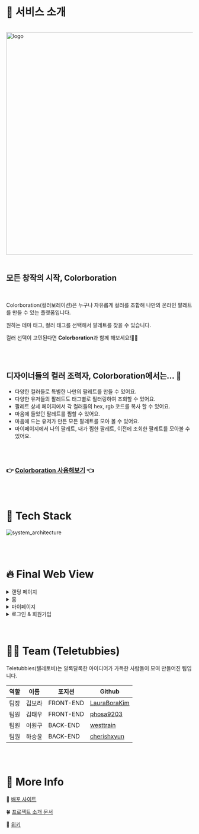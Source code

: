 # 📒 서비스 소개

<br>
<img width="600" alt="logo" src="https://user-images.githubusercontent.com/24685076/141114964-0f6e0eaf-5396-49a0-8395-b8a264e7b51d.png">
<br>
<br>

## 모든 창작의 시작, Colorboration

<br>

Colorboration(컬러보레이션)은 누구나 자유롭게 컬러를 조합해 나만의 온라인 팔레트를 만들 수 있는 플랫폼입니다.

원하는 테마 태그, 컬러 태그를 선택해서 팔레트를 찾을 수 있습니다.

컬러 선택이 고민된다면 **Colorboration**과 함께 해보세요!👩‍🎨

<br>
<br>

## 디자이너들의 컬러 조력자, Colorboration에서는... 🎨

- 다양한 컬러들로 특별한 나만의 팔레트를 만들 수 있어요.
- 다양한 유저들의 팔레트도 태그별로 필터링하여 조회할 수 있어요.
- 팔레트 상세 페이지에서 각 컬러들의 hex, rgb 코드를 복사 할 수 있어요.
- 마음에 들었던 팔레트를 찜할 수 있어요.
- 마음에 드는 유저가 만든 모든 팔레트를 모아 볼 수 있어요.
- 마이페이지에서 나의 팔레트, 내가 찜한 팔레트, 이전에 조회한 팔레트를 모아볼 수 있어요.

<br>
<br>

### 👉 [Colorboration 사용해보기](https://colorboration.tk/) 👈

<br>
<br>

# 🔨 Tech Stack

![system_architecture](https://user-images.githubusercontent.com/24685076/141255522-05870de6-f389-4864-9d36-20103abcf626.png)

<br>
<br>

# 🔥 Final Web View

<details>
<summary>랜딩 페이지</summary>
<div markdown="1">       
<br>
    gif 넣기
<br>
<br>

</div>
</details>

<details>
<summary>홈</summary>
<div markdown="1">       
<br>
    <ul>
        🏡 홈 - 리스트 뷰

        🏡 홈 - 검색 기능

    </ul>

</div>

</details>

<details>
<summary>마이페이지</summary>
<div markdown="1">       
<br>
    <ul>
        ✍🏻 전체 리스트 뷰
        <br>
        <img src="https://user-images.githubusercontent.com/13115713/141735217-b8d59d37-88a9-4728-a1a3-71ea520dbd68.gif" width="550">
        <img src="https://user-images.githubusercontent.com/13115713/141735200-484bced7-5199-4109-a33f-9164435558aa.gif" width="210">
        <br>
        <br>
        ❌ 유저 계정 삭제
        <br>
        <img src="https://user-images.githubusercontent.com/13115713/141804165-81779861-944e-47c1-a159-3dc2ed593d9f.gif" width="550">
        <img src="https://user-images.githubusercontent.com/13115713/141804140-1a366f12-aa5c-447d-a6c4-01b4fb929541.gif" width="210">
        <br>
    </ul>
</div>
</details>

<details>
<summary>로그인 & 회원가입</summary>
<div markdown="1">       
<br>
    <ul>
        회원가입
        <br>
        <img src="https://user-images.githubusercontent.com/13115713/141735414-ece62801-dae1-4af4-897e-c1dc261ed3ef.gif" width="210">
        <br>
        <br>
        로그인
        <br>
        <img src="https://user-images.githubusercontent.com/13115713/141735396-b8ceb00d-db8d-4a5b-ac37-feade828e4d5.gif" width="210">
        <br>
        <br>
        소셜 로그인
        <br>
        <img src="https://user-images.githubusercontent.com/13115713/141735412-678fa93d-efd0-4892-908b-8e6932ded271.gif" width="210">
        <br>
    </ul>
</div></details>
</details>

<br>
<br>

# 🧑‍💻 Team (Teletubbies)

Teletubbies(텔레토비)는 알록달록한 아이디어가 가득한 사람들이 모여 만들어진 팀입니다.

| 역할 | 이름   | 포지션    | Github                                          |
| ---- | ------ | --------- | ----------------------------------------------- |
| 팀장 | 김보라 | FRONT-END | [LauraBoraKim](https://github.com/LauraBoraKim) |
| 팀원 | 김태우 | FRONT-END | [phosa9203](https://github.com/phosa9203)       |
| 팀원 | 이원구 | BACK-END  | [westtrain](https://github.com/westtrain)       |
| 팀원 | 하승윤 | BACK-END  | [cherishxyun](https://github.com/cherishxyun)   |

<br>
<br>

# 🎈 More Info

🚀 [배포 사이트](https://sweatmate.club)

🍀 [프로젝트 소개 문서](https://www.notion.so/9-Let-s-Sweatmate-89fc72c3899a425caebdf0eb02695514)

📖 [위키](https://github.com/codestates/Colorboration/wiki)
